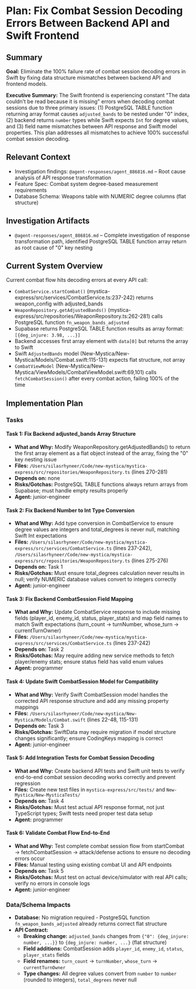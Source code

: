 # Plan: Fix Combat Session Decoding Errors Between Backend API and Swift Frontend

## Summary
**Goal:** Eliminate the 100% failure rate of combat session decoding errors in Swift by fixing data structure mismatches between backend API and frontend models.

**Executive Summary:** The Swift frontend is experiencing constant "The data couldn't be read because it is missing" errors when decoding combat sessions due to three primary issues: (1) PostgreSQL TABLE function returning array format causes `adjusted_bands` to be nested under "0" index, (2) backend returns `number` types while Swift expects `Int` for degree values, and (3) field name mismatches between API response and Swift model properties. This plan addresses all mismatches to achieve 100% successful combat session decoding.

## Relevant Context
- Investigation findings: `@agent-responses/agent_886816.md` – Root cause analysis of API response transformation
- Feature Spec: Combat system degree-based measurement requirements
- Database Schema: Weapons table with NUMERIC degree columns (flat structure)

## Investigation Artifacts
- `@agent-responses/agent_886816.md` – Complete investigation of response transformation path, identified PostgreSQL TABLE function array return as root cause of "0" key nesting

## Current System Overview
Current combat flow hits decoding errors at every API call:
- `CombatService.startCombat()` (mystica-express/src/services/CombatService.ts:237-242) returns weapon_config with adjusted_bands
- `WeaponRepository.getAdjustedBands()` (mystica-express/src/repositories/WeaponRepository.ts:262-281) calls PostgreSQL function `fn_weapon_bands_adjusted`
- Supabase returns PostgreSQL TABLE function results as array format: `[{deg_injure: 3.98, ...}]`
- Backend accesses first array element with `data[0]` but returns the array to Swift
- Swift `AdjustedBands` model (New-Mystica/New-Mystica/Models/Combat.swift:115-131) expects flat structure, not array
- `CombatViewModel` (New-Mystica/New-Mystica/ViewModels/CombatViewModel.swift:69,101) calls `fetchCombatSession()` after every combat action, failing 100% of the time

## Implementation Plan

### Tasks

#### Task 1: Fix Backend adjusted_bands Array Structure
- **What and Why:** Modify WeaponRepository.getAdjustedBands() to return the first array element as a flat object instead of the array, fixing the "0" key nesting issue
- **Files:** `/Users/silasrhyneer/Code/new-mystica/mystica-express/src/repositories/WeaponRepository.ts` (lines 270-281)
- **Depends on:** none
- **Risks/Gotchas:** PostgreSQL TABLE functions always return arrays from Supabase; must handle empty results properly
- **Agent:** junior-engineer

#### Task 2: Fix Backend Number to Int Type Conversion
- **What and Why:** Add type conversion in CombatService to ensure degree values are integers and total_degrees is never null, matching Swift Int expectations
- **Files:** `/Users/silasrhyneer/Code/new-mystica/mystica-express/src/services/CombatService.ts` (lines 237-242), `/Users/silasrhyneer/Code/new-mystica/mystica-express/src/repositories/WeaponRepository.ts` (lines 275-276)
- **Depends on:** Task 1
- **Risks/Gotchas:** Must ensure total_degrees calculation never results in null; verify NUMERIC database values convert to integers correctly
- **Agent:** junior-engineer

#### Task 3: Fix Backend CombatSession Field Mapping
- **What and Why:** Update CombatService response to include missing fields (player_id, enemy_id, status, player_stats) and map field names to match Swift expectations (turn_count → turnNumber, whose_turn → currentTurnOwner)
- **Files:** `/Users/silasrhyneer/Code/new-mystica/mystica-express/src/services/CombatService.ts` (lines 237-242)
- **Depends on:** Task 2
- **Risks/Gotchas:** May require adding new service methods to fetch player/enemy stats; ensure status field has valid enum values
- **Agent:** programmer

#### Task 4: Update Swift CombatSession Model for Compatibility
- **What and Why:** Verify Swift CombatSession model handles the corrected API response structure and add any missing property mappings
- **Files:** `/Users/silasrhyneer/Code/new-mystica/New-Mystica/Models/Combat.swift` (lines 22-48, 115-131)
- **Depends on:** Task 3
- **Risks/Gotchas:** SwiftData may require migration if model structure changes significantly; ensure CodingKeys mapping is correct
- **Agent:** junior-engineer

#### Task 5: Add Integration Tests for Combat Session Decoding
- **What and Why:** Create backend API tests and Swift unit tests to verify end-to-end combat session decoding works correctly and prevent regression
- **Files:** Create new test files in `mystica-express/src/tests/` and `New-Mystica/New-MysticaTests/`
- **Depends on:** Task 4
- **Risks/Gotchas:** Must test actual API response format, not just TypeScript types; Swift tests need proper test data setup
- **Agent:** programmer

#### Task 6: Validate Combat Flow End-to-End
- **What and Why:** Test complete combat session flow from startCombat → fetchCombatSession → attack/defense actions to ensure no decoding errors occur
- **Files:** Manual testing using existing combat UI and API endpoints
- **Depends on:** Task 5
- **Risks/Gotchas:** Must test on actual device/simulator with real API calls; verify no errors in console logs
- **Agent:** junior-engineer

### Data/Schema Impacts
- **Database:** No migration required - PostgreSQL function `fn_weapon_bands_adjusted` already returns correct flat structure
- **API Contract:**
  - **Breaking change:** `adjusted_bands` changes from `{"0": {deg_injure: number, ...}}` to `{deg_injure: number, ...}` (flat structure)
  - **Field additions:** CombatSession adds `player_id`, `enemy_id`, `status`, `player_stats` fields
  - **Field renames:** `turn_count` → `turnNumber`, `whose_turn` → `currentTurnOwner`
  - **Type changes:** All degree values convert from `number` to `number` (rounded to integers), `total_degrees` never null